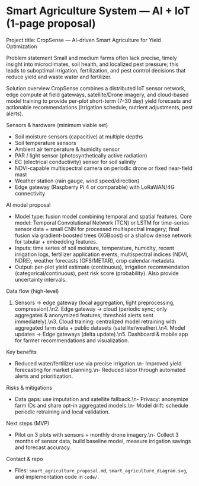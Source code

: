 # Smart Agriculture System — AI + IoT (1-page proposal)

Project title: CropSense — AI-driven Smart Agriculture for Yield Optimization

Problem statement
Small and medium farms often lack precise, timely insight into microclimates, soil health, and localized pest pressure; this leads to suboptimal irrigation, fertilization, and pest control decisions that reduce yield and waste water and fertilizer.

Solution overview
CropSense combines a distributed IoT sensor network, edge compute at field gateways, satellite/Drone imagery, and cloud-based model training to provide per-plot short-term (7–30 day) yield forecasts and actionable recommendations (irrigation schedule, nutrient adjustments, pest alerts).

Sensors & hardware (minimum viable set)
- Soil moisture sensors (capacitive) at multiple depths
- Soil temperature sensors
- Ambient air temperature & humidity sensor
- PAR / light sensor (photosynthetically active radiation)
- EC (electrical conductivity) sensor for soil salinity
- NDVI-capable multispectral camera on periodic drone or fixed near-field mast
- Weather station (rain gauge, wind speed/direction)
- Edge gateway (Raspberry Pi 4 or comparable) with LoRaWAN/4G connectivity

AI model proposal
- Model type: fusion model combining temporal and spatial features. Core model: Temporal Convolutional Network (TCN) or LSTM for time-series sensor data + small CNN for processed multispectral imagery; final fusion via gradient-boosted trees (XGBoost) or a shallow dense network for tabular + embedding features.
- Inputs: time series of soil moisture, temperature, humidity, recent irrigation logs, fertilizer application events, multispectral indices (NDVI, NDRE), weather forecasts (GFS/METAR), crop calendar metadata.
- Output: per-plot yield estimate (continuous), irrigation recommendation (categorical/continuous), pest risk score (probability). Also provide uncertainty intervals.

Data flow (high-level)
1. Sensors -> edge gateway (local aggregation, light preprocessing, compression).\n2. Edge gateway -> cloud (periodic sync; only aggregates & anonymized features; threshold alerts sent immediately).\n3. Cloud training: centralized model retraining with aggregated farm data + public datasets (satellite/weather).\n4. Model updates -> Edge gateways (delta update).\n5. Dashboard & mobile app for farmer recommendations and visualization.

Key benefits
- Reduced water/fertilizer use via precise irrigation.\n- Improved yield forecasting for market planning.\n- Reduced labor through automated alerts and prioritization.

Risks & mitigations
- Data gaps: use imputation and satellite fallback.\n- Privacy: anonymize farm IDs and share opt-in aggregated models.\n- Model drift: schedule periodic retraining and local validation.

Next steps (MVP)
- Pilot on 3 plots with sensors + monthly drone imagery.\n- Collect 3 months of sensor data, build baseline model, measure irrigation savings and forecast accuracy.

Contact & repo
- Files: `smart_agriculture_proposal.md`, `smart_agriculture_diagram.svg`, and implementation code in `code/`.
